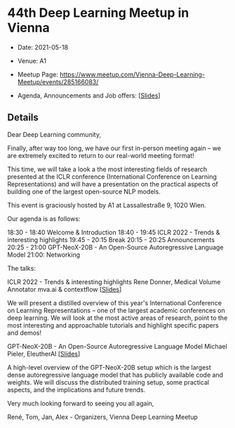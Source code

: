 # 44th Deep Learning Meetup in Vienna

* Date: 2021-05-18
* Venue: A1
* Meetup Page: https://www.meetup.com/Vienna-Deep-Learning-Meetup/events/285166083/

* Agenda, Announcements and Job offers:
[[Slides](<./slides/Intro.pdf>)]

## Details
Dear Deep Learning community,

Finally, after way too long, we have our first in-person meeting again – we are extremely excited to return to our real-world meeting format!

This time, we will take a look a the most interesting fields of research presented at the ICLR conference (International Conference on Learning Representations) and will have a presentation on the practical aspects of building one of the largest open-source NLP models.

This event is graciously hosted by A1 at Lassallestraße 9, 1020 Wien.

Our agenda is as follows:

18:30 - 18:40 Welcome & Introduction
18:40 - 19:45 ICLR 2022 - Trends & interesting highlights
19:45 - 20:15 Break
20:15 - 20:25 Announcements
20:25 - 21:00 GPT-NeoX-20B - An Open-Source Autoregressive Language Model
21:00: Networking

The talks:

ICLR 2022 - Trends & interesting highlights
Rene Donner, Medical Volume Annotator mva.ai & contextflow
[[Slides](<./slides/Donner_ICLR_Review.pdf>)]

We will present a distilled overview of this year's International Conference on Learning Representations – one of the largest academic conferences on deep learning. We will look at the most active areas of research, point to the most interesting and approachable tutorials and highlight specific papers and demos!

GPT-NeoX-20B - An Open-Source Autoregressive Language Model
Michael Pieler, EleutherAI
[[Slides](<./slides/Pieler_GPT-NeoX.pdf>)]

A high-level overview of the GPT-NeoX-20B setup which is the largest dense autoregressive language model that has publicly available code and weights. We will discuss the distributed training setup, some practical aspects, and the implications and future trends.

Very much looking forward to seeing you all again,

René, Tom, Jan, Alex - Organizers, Vienna Deep Learning Meetup
